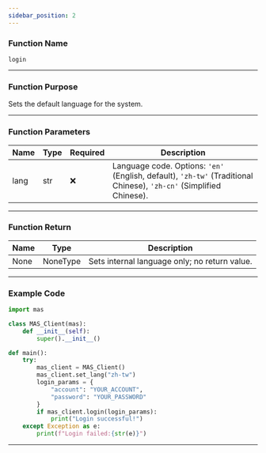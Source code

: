 ```yaml
---
sidebar_position: 2
---
```


### Function Name

`login`

---

### Function Purpose

Sets the default language for the system.

---

### Function Parameters

| Name  | Type | Required | Description |
|-------|------|----------|-------------|
| lang  | str  | ❌      | Language code. Options: `'en'` (English, default), `'zh-tw'` (Traditional Chinese), `'zh-cn'` (Simplified Chinese). |

---

### Function Return

| Name | Type     | Description                        |
|------|----------|------------------------------------|
| None | NoneType | Sets internal language only; no return value. |

---

### Example Code

```python
import mas

class MAS_Client(mas):
    def __init__(self):
        super().__init__()

def main():
    try:
        mas_client = MAS_Client()
        mas_client.set_lang("zh-tw")
        login_params = {
            "account": "YOUR_ACCOUNT",
            "password": "YOUR_PASSWORD"
        }
        if mas_client.login(login_params):
            print("Login successful!")
    except Exception as e:
        print(f"Login failed:{str(e)}")
```
---